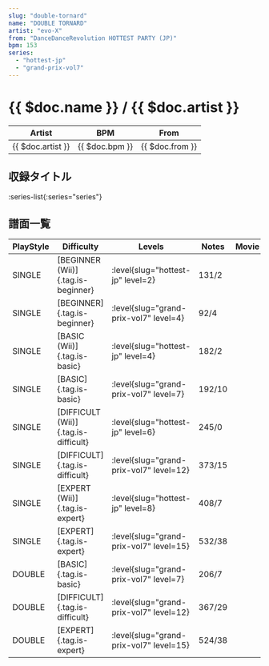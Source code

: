 ```yaml
---
slug: "double-tornard"
name: "DOUBLE TORNARD"
artist: "evo-X"
from: "DanceDanceRevolution HOTTEST PARTY (JP)"
bpm: 153
series:
  - "hottest-jp"
  - "grand-prix-vol7"
---
```


# {{ $doc.name }} / {{ $doc.artist }}

|Artist|BPM|From|
|------|---|----|
|{{ $doc.artist }}|{{ $doc.bpm }}|{{ $doc.from }}|

## 収録タイトル

:series-list{:series="series"}

## 譜面一覧

|PlayStyle|Difficulty|Levels|Notes|Movie|
|---------|----------|------|-----|-----|
|SINGLE|[BEGINNER (Wii)]{.tag.is-beginner}|<div class="field is-grouped is-grouped-multiline"> :level{slug="hottest-jp" level=2}</div>|131/2||
|SINGLE|[BEGINNER]{.tag.is-beginner}|<div class="field is-grouped is-grouped-multiline"> :level{slug="grand-prix-vol7" level=4}</div>|92/4||
|SINGLE|[BASIC (Wii)]{.tag.is-basic}|<div class="field is-grouped is-grouped-multiline"> :level{slug="hottest-jp" level=4}</div>|182/2||
|SINGLE|[BASIC]{.tag.is-basic}|<div class="field is-grouped is-grouped-multiline"> :level{slug="grand-prix-vol7" level=7}</div>|192/10||
|SINGLE|[DIFFICULT (Wii)]{.tag.is-difficult}|<div class="field is-grouped is-grouped-multiline"> :level{slug="hottest-jp" level=6}</div>|245/0||
|SINGLE|[DIFFICULT]{.tag.is-difficult}|<div class="field is-grouped is-grouped-multiline"> :level{slug="grand-prix-vol7" level=12}</div>|373/15||
|SINGLE|[EXPERT (Wii)]{.tag.is-expert}|<div class="field is-grouped is-grouped-multiline"> :level{slug="hottest-jp" level=8}</div>|408/7||
|SINGLE|[EXPERT]{.tag.is-expert}|<div class="field is-grouped is-grouped-multiline"> :level{slug="grand-prix-vol7" level=15}</div>|532/38||
|DOUBLE|[BASIC]{.tag.is-basic}|<div class="field is-grouped is-grouped-multiline"> :level{slug="grand-prix-vol7" level=7}</div>|206/7||
|DOUBLE|[DIFFICULT]{.tag.is-difficult}|<div class="field is-grouped is-grouped-multiline"> :level{slug="grand-prix-vol7" level=12}</div>|367/29||
|DOUBLE|[EXPERT]{.tag.is-expert}|<div class="field is-grouped is-grouped-multiline"> :level{slug="grand-prix-vol7" level=15}</div>|524/38||
